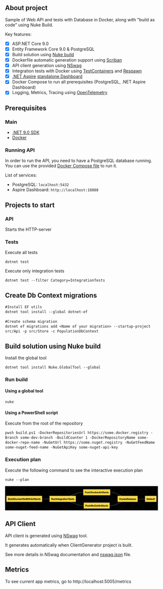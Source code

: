 ## About project
Sample of Web API and tests with Database in Docker, along with "build as code" using Nuke Build.

Key features:
- [x] ASP.NET Core 9.0
- [x] Entity Framework Core 9.0 & PostgreSQL
- [x] Build solution using [Nuke build](https://nuke.build)
- [x] Dockerfile automatic generation support using [Scriban](https://github.com/scriban/scriban)
- [x] API client generation using [NSwag](https://github.com/RicoSuter/NSwag)
- [x] Integration tests with Docker using [TestContainers](https://github.com/testcontainers/testcontainers-dotnet) and [Respawn](https://github.com/jbogard/Respawn)
- [x] [.NET Aspire](https://learn.microsoft.com/en-us/dotnet/aspire/get-started/aspire-overview) [standalone Dashboard](https://learn.microsoft.com/en-us/dotnet/aspire/fundamentals/dashboard/standalone?tabs=bash)
- [x] Docker Compose to run all prerequisites (PostgreSQL, .NET Aspire Dashboard)
- [x] Logging, Metrics, Tracing using [OpenTelemetry](https://opentelemetry.io/)

## Prerequisites

### Main
- [.NET 9.0 SDK](https://dotnet.microsoft.com/download/dotnet/9.0)
- [Docker](https://www.docker.com/get-started)

### Running API
In order to run the API, you need to have a PostgreSQL database running. 
You can use the provided [Docker Compose file](docker-compose.yml) to run it.

List of services:
- PostgreSQL: `localhost:5432`
- Aspire Dashboard: `http://localhost:18888`

## Projects to start
### API
Starts the HTTP-server

### Tests
Execute all tests
```shell
dotnet test
```

Execute only integration tests
```shell
dotnet test --filter Category=IntegrationTests
```

## Create Db Context migrations

```shell
#Install EF utils
dotnet tool install --global dotnet-ef

#Create schema migration
dotnet ef migrations add <Name of your migration> --startup-project src/Api -p src/Store -c PopulationDbContext
```
## Build solution using Nuke build

Install the global tool
```shell
dotnet tool install Nuke.GlobalTool --global
```

### Run build
#### Using a global tool
```shell
nuke
```

#### Using a PowerShell script
Execute from the root of the repository
```shell
pwsh build.ps1 -DockerRepositoriesUrl https://some.docker.registry -Branch some-dev-branch -BuildCounter 1 -DockerRepositoryName some-docker-repo-name -NuGetUrl https://some.nuget.registry -NuGetFeedName some-nuget-feed-name -NuGetApiKey some-nuget-api-key
```

### Execution plan
Execute the following command to see the interactive execution plan
```shell
nuke --plan
```
![Build execution plan](build/BuildExecutionPlan.png)

## API Client
API client is generated using [NSwag](https://github.com/RicoSuter/NSwag) tool.

It generates automatically when ClientGenerator project is built.

See more details in NSwag documentation and [nswag.json](src/ClientGenerator/nswag.json) file.

## Metrics

To see current app metrics, go to http://localhost:5005/metrics